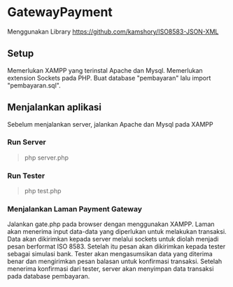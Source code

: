 # GatewayPayment
Menggunakan Library https://github.com/kamshory/ISO8583-JSON-XML

## Setup
Memerlukan XAMPP yang terinstal Apache dan Mysql. Memerlukan extension Sockets pada PHP. Buat database "pembayaran" lalu import "pembayaran.sql".

## Menjalankan aplikasi
Sebelum menjalankan server, jalankan Apache dan Mysql pada XAMPP

### Run Server
> php server.php

### Run Tester
> php test.php

### Menjalankan Laman Payment Gateway
Jalankan gate.php pada browser dengan menggunakan XAMPP. Laman akan menerima input data-data yang diperlukan untuk melakukan transaksi. Data akan dikirimkan kepada server melalui sockets untuk diolah menjadi pesan berformat ISO 8583. Setelah itu pesan akan dikirimkan kepada tester sebagai simulasi bank. Tester akan mengasumsikan data yang diterima benar dan mengirimkan pesan balasan untuk konfirmasi transaksi. Setelah menerima konfirmasi dari tester, server akan menyimpan data transaksi pada database pembayaran.
